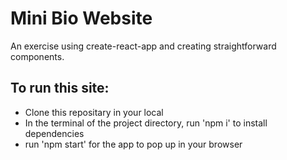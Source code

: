 # Mini Bio Website

An exercise using create-react-app and creating straightforward components.

## To run this site:

- Clone this repositary in your local
- In the terminal of the project directory, run 'npm i' to install dependencies
- run 'npm start' for the app to pop up in your browser
